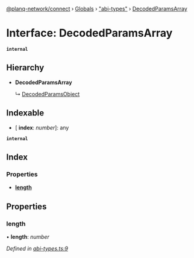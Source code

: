 [@planq-network/connect](../README.md) › [Globals](../globals.md) › ["abi-types"](../modules/_abi_types_.md) › [DecodedParamsArray](_abi_types_.decodedparamsarray.md)

# Interface: DecodedParamsArray

**`internal`** 

## Hierarchy

* **DecodedParamsArray**

  ↳ [DecodedParamsObject](_abi_types_.decodedparamsobject.md)

## Indexable

* \[ **index**: *number*\]: any

**`internal`** 

## Index

### Properties

* [__length__](_abi_types_.decodedparamsarray.md#__length__)

## Properties

###  __length__

• **__length__**: *number*

*Defined in [abi-types.ts:9](https://github.com/planq-network/planq-sdk/blob/master/packages/sdk/connect/src/abi-types.ts#L9)*
